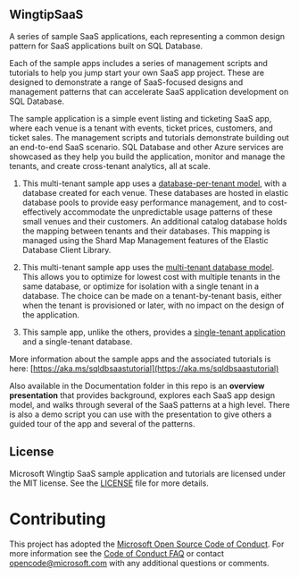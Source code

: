 ## WingtipSaaS
A series of sample SaaS applications, each representing a common design pattern for SaaS applications built on SQL Database.

Each of the sample apps includes a series of management scripts and tutorials to help you jump start your own SaaS app project. These are designed to demonstrate a range of SaaS-focused designs and management patterns that can accelerate SaaS application development on SQL Database.

The sample application is a simple event listing and ticketing SaaS app, where each venue is a tenant with events, ticket prices, customers, and ticket sales. The management scripts and tutorials demonstrate building out an end-to-end SaaS scenario. SQL Database and other Azure services are showcased as they help you build the application, monitor and manage the tenants, and create cross-tenant analytics, all at scale.

1. This multi-tenant sample app uses a [database-per-tenant model](https://github.com/Microsoft/WingtipTicketsSaaS-DbPerTenant), with a database created for each venue.  These databases are hosted in elastic database pools to provide easy performance management, and to cost-effectively accommodate the unpredictable usage patterns of these small venues and their customers.  An additional catalog database holds the mapping between tenants and their databases.  This mapping is managed using the Shard Map Management features of the Elastic Database Client Library.

2. This multi-tenant sample app uses the [multi-tenant database model](https://github.com/Microsoft/WingtipTicketsSaaS-MultiTenantDb). This allows you to optimize for lowest cost with multiple tenants in the same database, or optimize for isolation with a single tenant in a database. The choice can be made on a tenant-by-tenant basis, either when the tenant is provisioned or later, with no impact on the design of the application.

3. This sample app, unlike the others, provides a [single-tenant application](https://github.com/Microsoft/WingtipTicketsSaaS-StandaloneApp) and a single-tenant database.

More information about the sample apps and the associated tutorials is here: [https://aka.ms/sqldbsaastutorial](https://aka.ms/sqldbsaastutorial)

Also available in the Documentation folder in this repo is an **overview presentation** that provides background, explores each SaaS app design model, and walks through several of the SaaS patterns at a high level. There is also a demo script you can use with the presentation to give others a guided tour of the app and several of the patterns.

## License
Microsoft Wingtip SaaS sample application and tutorials are licensed under the MIT license. See the [LICENSE](https://github.com/Microsoft/WingtipSaaS/blob/master/license) file for more details.

# Contributing
This project has adopted the [Microsoft Open Source Code of Conduct](https://opensource.microsoft.com/codeofconduct/). For more information see the [Code of Conduct FAQ](https://opensource.microsoft.com/codeofconduct/faq/) or contact [opencode@microsoft.com](mailto:opencode@microsoft.com) with any additional questions or comments.
